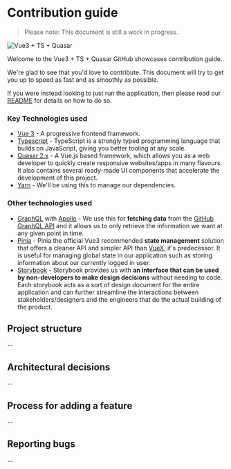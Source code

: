 # Contribution guide

> Please note: This document is still a work in progress.

![Vue3 + TS + Quasar](/public/vue3-ts-quasar.png)

Welcome to the Vue3 + TS + Quasar GitHub showcases contribution guide.

We're glad to see that you'd love to contribute. This document will try to get you up to speed as fast and as smoothly as possible.

If you were instead looking to just run the application, then please read our [README](README.md) for details on how to do so.

### Key Technologies used

- [Vue 3](https://vuejs.org/) - A progressive frontend framework.
- [Typescript](https://www.typescriptlang.org/) - TypeScript is a strongly typed programming language that builds on JavaScript, giving you better tooling at any scale.
- [Quasar 2.x](https://quasar.dev) - A Vue.js based framework, which allows you as a web developer to quickly create responsive websites/apps in many flavours. It also contains several ready-made UI components that accelerate the development of this project.
- [Yarn](https://yarnpkg.com/) - We'll be using this to manage our dependencies.

### Other technologies used

- [GraphQL]() with [Apollo]() - We use this for **fetching data** from the [GitHub GraphQL API](https://docs.github.com/en/graphql) and it allows us to only retrieve the information we want at any given point in time.
- [Pinia](https://pinia.vuejs.org/) - Pinia the official Vue3 recommended **state management** solution that offers a cleaner API and simpler API than [VueX](https://vuex.vuejs.org/), it's predecessor. It is useful for managing global state in our application such as storing information about our currently logged in user.
- [Storybook](https://storybook.js.org/) - Storybook provides us with **an interface that can be used by non-developers to make design decisions** without needing to code. Each storybook acts as a sort of design document for the entire application and can further streamline the interactions between stakeholders/designers and the engineers that do the actual building of the product.

## Project structure

--

## Architectural decisions

--

## Process for adding a feature

--

## Reporting bugs

--
